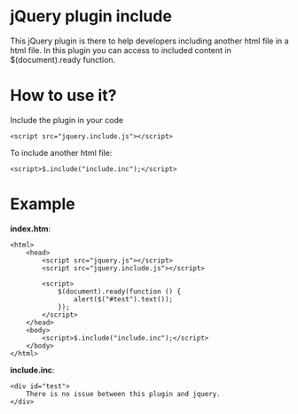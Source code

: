 jQuery plugin include
================
This jQuery plugin is there to help developers including another html file in a html file.
In this plugin you can access to included content in $(document).ready function.

How to use it?
================
Include the plugin in your code

	<script src="jquery.include.js"></script>

To include another html file:

	<script>$.include("include.inc");</script>

Example
================
**index.htm**:

	<html>
		<head>
			<script src="jquery.js"></script>
			<script src="jquery.include.js"></script>

			<script>
				$(document).ready(function () {
					alert($("#test").text());
				});
			</script>
		</head>
		<body>
			<script>$.include("include.inc");</script>
		</body>
	</html>

**include.inc**:

	<div id="test">
		There is no issue between this plugin and jquery.
	</div>
